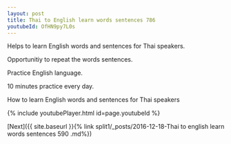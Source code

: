 ```yaml
---
layout: post
title: Thai to English learn words sentences 786 
youtubeId: OfHN9py7L0s
---
```

 
 
Helps to learn English words and sentences for Thai speakers.

Opportunitiy to repeat the words sentences. 

Practice English language. 
 
10 minutes practice every day. 
 
How to learn English words and sentences for Thai speakers 
 
{% include youtubePlayer.html id=page.youtubeId %}
 
 
[Next]({{ site.baseurl }}{% link  split1/_posts/2016-12-18-Thai to english learn words sentences 590 .md%})
 
